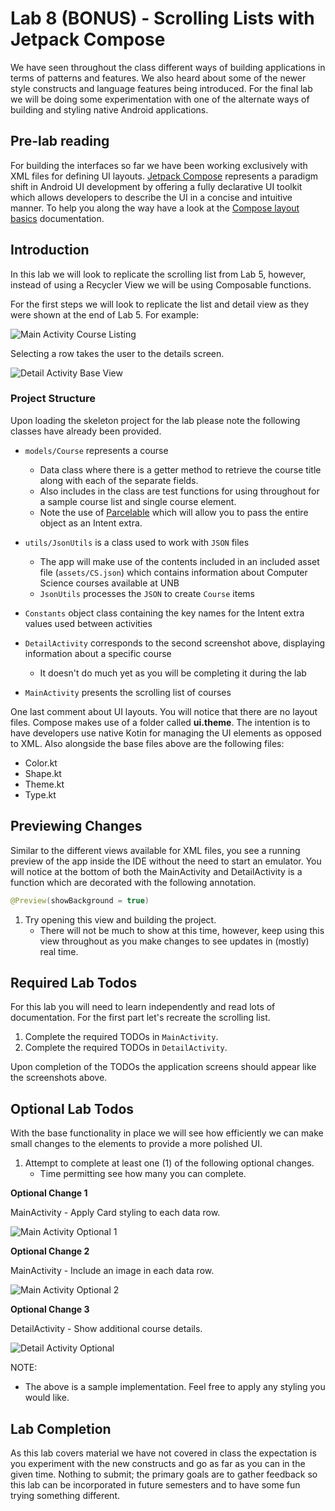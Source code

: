# Lab 8 (BONUS) - Scrolling Lists with Jetpack Compose

We have seen throughout the class different ways of building applications in terms of patterns and features.  We also heard about some of the newer style constructs and language features being introduced.  For the final lab we will be doing some experimentation with one of the alternate ways of building and styling native Android applications.  

## Pre-lab reading

For building the interfaces so far we have been working exclusively with XML files for defining UI layouts.  [Jetpack Compose](https://developer.android.com/compose) represents a paradigm shift in Android UI development by offering a fully declarative UI toolkit which allows developers to describe the UI in a concise and intuitive manner. To help you along the way have a look at the [Compose layout basics](https://developer.android.com/develop/ui/compose/layouts/basics) documentation.


## Introduction

In this lab we will look to replicate the scrolling list from Lab 5, however, instead of using a Recycler View we will be using Composable functions.

For the first steps we will look to replicate the list and detail view as they were shown at the end of Lab 5.  For example:

![Main Activity Course Listing](MainActivity_base_view.png)

Selecting a row takes the user to the details screen.

![Detail Activity Base View](DetailActivity_base_view.png)

### Project Structure

Upon loading the skeleton project for the lab please note the following classes have already been provided.

* `models/Course` represents a course
    * Data class where there is a getter method to retrieve the course title along with each of the separate fields.
    * Also includes in the class are test functions for using throughout for a sample course list and single course element.
    * Note the use of [Parcelable](https://developer.android.com/reference/android/os/Parcelable) which will allow you to pass the entire object as an Intent extra.

* `utils/JsonUtils` is a class used to work with ```JSON``` files
    * The app will make use of the contents included in an included asset file (```assets/CS.json```) which contains information about Computer Science courses available at UNB
    * ```JsonUtils``` processes the ```JSON``` to create ```Course``` items
    
* `Constants` object class containing the key names for the Intent extra values used between activities
  
* `DetailActivity` corresponds to the second screenshot above, displaying information about a specific course
    * It doesn't do much yet as you will be completing it during the lab

* `MainActivity` presents the scrolling list of courses
      
One last comment about UI layouts.  You will notice that there are no layout files.  Compose makes use of a folder called __ui.theme__.  The intention is to have developers use native Kotin for managing the UI elements as opposed to XML.  Also alongside the base files above are the following files:
* Color.kt
* Shape.kt
* Theme.kt
* Type.kt

## Previewing Changes

Similar to the different views available for XML files, you see a running preview of the app inside the IDE without the need to start an emulator.  You will notice at the bottom of both the MainActivity and DetailActivity is a function which are decorated with the following annotation.

```kotlin
@Preview(showBackground = true)
```

1. Try opening this view and building the project.  
    * There will not be much to show at this time, however, keep using this view throughout as you make changes to see updates in (mostly) real time.
 
## Required Lab Todos

For this lab you will need to learn independently and read lots of documentation.  For the first part let's recreate the scrolling list.

1. Complete the required TODOs in `MainActivity`.
2. Complete the required TODOs in `DetailActivity`.

Upon completion of the TODOs the application screens should appear like the screenshots above.

## Optional Lab Todos

With the base functionality in place we will see how efficiently we can make small changes to the elements to provide a more polished UI.  

1. Attempt to complete at least one (1) of the following optional changes.
    * Time permitting see how many you can complete.

**Optional Change 1**

MainActivity - Apply Card styling to each data row.

![Main Activity Optional 1](MainActivity_optional1.png)

**Optional Change 2**

MainActivity - Include an image in each data row.

![Main Activity Optional 2](MainActivity_optional2.png)

**Optional Change 3**

DetailActivity - Show additional course details.

![Detail Activity Optional](DetailActivity_optional.png)

NOTE:
* The above is a sample implementation.  Feel free to apply any styling you would like.

## Lab Completion

As this lab covers material we have not covered in class the expectation is you experiment with the new constructs and go as far as you can in the given time.  Nothing to submit; the primary goals are to gather feedback so this lab can be incorporated in future semesters and to have some fun trying something different.